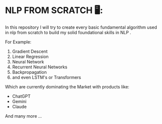 # NLP FROM SCRATCH 🖥️:
In this repository I will try to create every basic fundamental algorithm used in nlp from scratch to build my solid foundational skills in NLP .

For Example:
1. Gradient Descent
2. Linear Regression
3. Neural Network
4. Recurrent Neural Networks
5. Backpropagation
6. and even LSTM's or Transformers

Which are currently dominating the Market with products like:

* ChatGPT
* Gemini
* Claude

And many more ...


